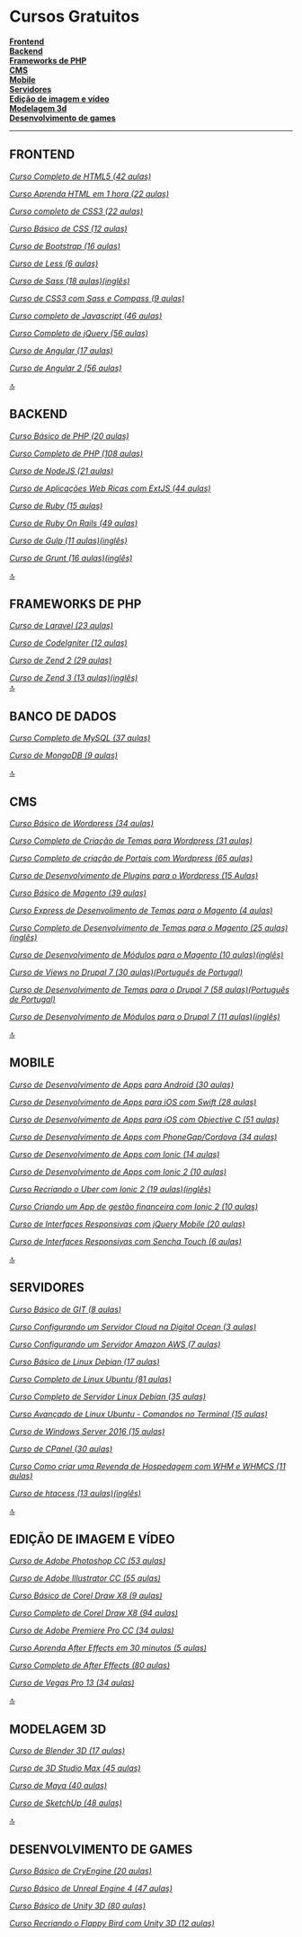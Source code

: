 # Cursos Gratuitos

**[Frontend](#frontend)**  
**[Backend](#backend)**  
**[Frameworks de PHP](#frameworks-de-php)**  
**[CMS](#cms)**  
**[Mobile](#mobile)**  
**[Servidores](#servidores)**  
**[Edição de imagem e vídeo](#ediÇÃo-de-imagem-e-vÍdeo)**  
**[Modelagem 3d](#modelagem-3d)**  
**[Desenvolvimento de games](#desenvolvimento-de-games)**  

---

## FRONTEND 

*[Curso Completo de HTML5 (42 aulas)](https://goo.gl/SD4p4g)*  

*[Curso Aprenda HTML em 1 hora (22 aulas)](https://goo.gl/1kfBCZ)*  

*[Curso completo de CSS3 (22 aulas)](https://goo.gl/ebjzVG)*  

*[Curso Básico de CSS (12 aulas)](https://goo.gl/s98HNb)*  

*[Curso de Bootstrap (16 aulas)](https://goo.gl/xFDOxT)*  

*[Curso de Less (6 aulas)](https://goo.gl/Y5UkLQ)*  

*[Curso de Sass (18 aulas)(inglês)](https://goo.gl/DzRv1e)*  

*[Curso de CSS3 com Sass e Compass (9 aulas)](https://goo.gl/bAO0hE)*  

*[Curso completo de Javascript (46 aulas)](https://goo.gl/zfjfkQ)*  

*[Curso Completo de jQuery (56 aulas)](https://goo.gl/tHdIZ7)*  

*[Curso de Angular (17 aulas)](https://goo.gl/6rT9ZC)*  

*[Curso de Angular 2 (56 aulas)](https://goo.gl/mxPqRt)*  

[:top:](#cursos-gratuitos)

## BACKEND  

*[Curso Básico de PHP (20 aulas)](https://goo.gl/wLra9o)*  

*[Curso Completo de PHP (108 aulas)](https://goo.gl/1th6ok)*  

*[Curso de NodeJS (21 aulas)](https://goo.gl/6kGFk6)*  

*[Curso de Aplicações Web Ricas com ExtJS (44 aulas)](https://goo.gl/tMZDvv)*  

*[Curso de Ruby (15 aulas)](https://goo.gl/LcHcn4)*  

*[Curso de Ruby On Rails (49 aulas)](https://goo.gl/4oXEAP)*  

*[Curso de Gulp (11 aulas)(inglês)](https://goo.gl/dgs7On)*  

*[Curso de Grunt (16 aulas)(inglês)](https://goo.gl/8KZskT)*  

[:top:](#cursos-gratuitos)

## FRAMEWORKS DE PHP 

*[Curso de Laravel (23 aulas)](https://goo.gl/C8RaxI)*  

*[Curso de CodeIgniter (12 aulas)](https://goo.gl/A39ge0)*  

*[Curso de Zend 2 (29 aulas)](https://goo.gl/nDkesr)*  

*[Curso de Zend 3 (13 aulas)(inglês)](https://goo.gl/N1PBQV)*  
[:top:](#cursos-gratuitos)

## BANCO DE DADOS  

*[Curso Completo de MySQL (37 aulas)](https://goo.gl/wom29p)*  

*[Curso de MongoDB (9 aulas)](https://goo.gl/xc1LAo)*  

[:top:](#cursos-gratuitos)

## CMS 

*[Curso Básico de Wordpress (34 aulas)](https://goo.gl/VTa3aV)*  

*[Curso Completo de Criação de Temas para Wordpress (31 aulas)](https://goo.gl/10vlHM)*  

*[Curso Completo de criação de Portais com Wordpress (65 aulas)](https://goo.gl/5ravtU)*  

*[Curso de Desenvolvimento de Plugins para o Wordpress (15 Aulas)](https://goo.gl/ozs8Yf)*  

*[Curso Básico de Magento (39 aulas)](https://goo.gl/bBJnFx)*  

*[Curso Express de Desenvolimento de Temas para o Magento (4 aulas)](https://goo.gl/9CmbJo)*  

*[Curso Completo de Desenvolvimento de Temas para o Magento (25 aulas)(inglês)](https://goo.gl/6XsLRx)*  

*[Curso de Desenvolvimento de Módulos para o Magento (10 aulas)(inglês)](https://goo.gl/mZoxJ3)*  

*[Curso de Views no Drupal 7 (30 aulas)(Português de Portugal)](https://goo.gl/RKZidV)*  

*[Curso de Desenvolvimento de Temas para o Drupal 7 (58 aulas)(Português de Portugal)](https://goo.gl/qn75XT)*  

*[Curso de Desenvolvimento de Módulos para o Drupal 7 (11 aulas)(inglês)](https://goo.gl/99NW2O)*  

[:top:](#cursos-gratuitos)

## MOBILE 

*[Curso de Desenvolvimento de Apps para Android (30 aulas)](https://goo.gl/btlCUv)*  

*[Curso de Desenvolvimento de Apps para iOS com Swift (28 aulas)](https://goo.gl/RyuNoA)*  

*[Curso de Desenvolvimento de Apps para iOS com Objective C (51 aulas)](https://goo.gl/0bq0kC)*  

*[Curso de Desenvolvimento de Apps com PhoneGap/Cordova (34 aulas)](https://goo.gl/GDXSsX)*  

*[Curso de Desenvolvimento de Apps com Ionic (14 aulas)](https://goo.gl/xQlBmA)*  

*[Curso de Desenvolvimento de Apps com Ionic 2 (10 aulas)](https://goo.gl/i3PVo7)*  

*[Curso Recriando o Uber com Ionic 2 (19 aulas)(inglês)](https://goo.gl/B9KyHL)*  

*[Curso Criando um App de gestão financeira com Ionic 2 (10 aulas)](https://goo.gl/EUzvuY)*  

*[Curso de Interfaces Responsivas com jQuery Mobile (20 aulas)](https://goo.gl/0KCCg2)*  

*[Curso de Interfaces Responsivas com Sencha Touch (6 aulas)](https://goo.gl/JktVlX)*  

[:top:](#cursos-gratuitos)

## SERVIDORES 

*[Curso Básico de GIT (8 aulas)](https://goo.gl/OSdCBS)*  

*[Curso Configurando um Servidor Cloud na Digital Ocean (3 aulas)](https://goo.gl/8sr22C)*  

*[Curso Configurando um Servidor Amazon AWS (7 aulas)](https://goo.gl/qfnmAJ)*  

*[Curso Básico de Linux Debian (17 aulas)](https://goo.gl/FLfXN9)*  

*[Curso Completo de Linux Ubuntu (81 aulas)](https://goo.gl/rPpgkl)*  

*[Curso Completo de Servidor Linux Debian (35 aulas)](https://goo.gl/sNk7xU)*  
  
*[Curso Avançado de Linux Ubuntu - Comandos no Terminal (15 aulas)](https://goo.gl/KA6S70)*  

*[Curso de Windows Server 2016 (15 aulas)](https://goo.gl/WnnYqX)*  

*[Curso de CPanel (30 aulas)](https://goo.gl/OtTBuc)*  

*[Curso Como criar uma Revenda de Hospedagem com WHM e WHMCS (11 aulas)](https://goo.gl/ntkoYv)*  

*[Curso de htacess (13 aulas)(inglês)](https://goo.gl/ErdcdH)*  

[:top:](#cursos-gratuitos)

## EDIÇÃO DE IMAGEM E VÍDEO 

*[Curso de Adobe Photoshop CC (53 aulas)](https://goo.gl/sfmOIo)*  

*[Curso de Adobe Illustrator CC (55 aulas)](https://goo.gl/sSVqLT)*  

*[Curso Básico de Corel Draw X8 (9 aulas)](https://goo.gl/HnrLil)*  

*[Curso Completo de Corel Draw X8 (94 aulas)](https://goo.gl/suapyb)*  

*[Curso de Adobe Premiere Pro CC (34 aulas)](https://goo.gl/7nPNJh)*  

*[Curso Aprenda After Effects em 30 minutos (5 aulas)](https://goo.gl/7vV1Ps)*  

*[Curso Completo de After Effects (80 aulas)](https://goo.gl/rPqcEK)*  

*[Curso de Vegas Pro 13 (34 aulas)](https://goo.gl/7LVIV3)*  

[:top:](#cursos-gratuitos)

## MODELAGEM 3D 

*[Curso de Blender 3D (17 aulas)](https://goo.gl/EvPg7s)*  

*[Curso de 3D Studio Max (45 aulas)](https://goo.gl/WlYziZ)*  

*[Curso de Maya (40 aulas)](https://goo.gl/8uOa4e)*  

*[Curso de SketchUp (48 aulas)](https://goo.gl/ksMwfO)*  

[:top:](#cursos-gratuitos)

## DESENVOLVIMENTO DE GAMES 

*[Curso Básico de CryEngine (20 aulas)](https://goo.gl/EcxNi8)*  

*[Curso Básico de Unreal Engine 4 (47 aulas)](https://goo.gl/SsmLKl)*  

*[Curso Básico de Unity 3D (80 aulas)](https://goo.gl/n5Vo6W)*  

*[Curso Recriando o Flappy Bird com Unity 3D (12 aulas)](https://goo.gl/1sufMv)*  
